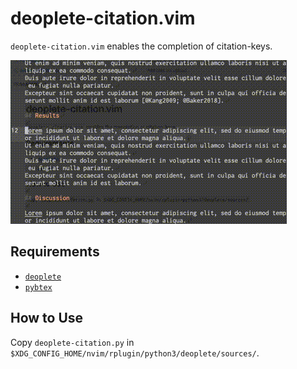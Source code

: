 # deoplete-citation.vim

`deoplete-citation.vim` enables the completion of citation-keys.

![sample movie](./mov/sample.gif)

## Requirements

- [`deoplete`](https://github.com/Shougo/deoplete.nvim)
- [`pybtex`](https://pybtex.org)

## How to Use

Copy `deoplete-citation.py` in `$XDG_CONFIG_HOME/nvim/rplugin/python3/deoplete/sources/`.
